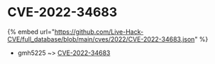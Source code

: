 # CVE-2022-34683
{% embed url="https://github.com/Live-Hack-CVE/full_database/blob/main/cves/2022/CVE-2022-34683.json" %}

* gmh5225 ~> [CVE-2022-34683](https://www.alice-snow.ru/2022/database/cve-2022-34683/cve-2022-34683-gmh5225)
